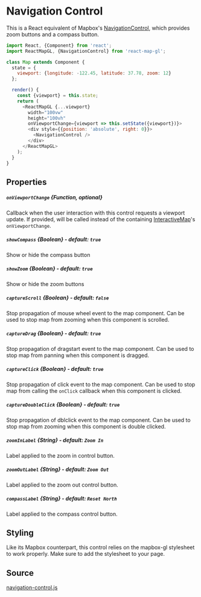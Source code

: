 # Navigation Control

This is a React equivalent of Mapbox's [NavigationControl](https://www.mapbox.com/mapbox-gl-js/api/#navigationcontrol),
which provides zoom buttons and a compass button.

```js
import React, {Component} from 'react';
import ReactMapGL, {NavigationControl} from 'react-map-gl';

class Map extends Component {
  state = {
    viewport: {longitude: -122.45, latitude: 37.78, zoom: 12}
  };

  render() {
    const {viewport} = this.state;
    return (
      <ReactMapGL {...viewport}
        width="100vw"
        height="100vh"
        onViewportChange={viewport => this.setState({viewport})}>
        <div style={{position: 'absolute', right: 0}}>
          <NavigationControl />
        </div>
      </ReactMapGL>
    );
  }
}
```

## Properties

##### `onViewportChange` {Function, optional}
Callback when the user interaction with this control requests a viewport update. If provided, will be called instead of the containing [InteractiveMap](/docs/components/interactive-map.md)'s `onViewportChange`.

##### `showCompass` {Boolean} - default: `true`
Show or hide the compass button

##### `showZoom` {Boolean} - default: `true`
Show or hide the zoom buttons

##### `captureScroll` {Boolean} - default: `false`
Stop propagation of mouse wheel event to the map component. Can be used to stop map from zooming when this component is scrolled.

##### `captureDrag` {Boolean} - default: `true`
Stop propagation of dragstart event to the map component. Can be used to stop map from panning when this component is dragged.

##### `captureClick` {Boolean} - default: `true`
Stop propagation of click event to the map component. Can be used to stop map from calling the `onClick` callback when this component is clicked.

##### `captureDoubleClick` {Boolean} - default: `true`
Stop propagation of dblclick event to the map component. Can be used to stop map from zooming when this component is double clicked.

##### `zoomInLabel` {String} - default: `Zoom In`
Label applied to the zoom in control button.

##### `zoomOutLabel` {String} - default: `Zoom Out`
Label applied to the zoom out control button.

##### `compassLabel` {String} - default: `Reset North`
Label applied to the compass control button.

## Styling

Like its Mapbox counterpart, this control relies on the mapbox-gl stylesheet to work properly. Make sure to add the stylesheet to your page.

## Source
[navigation-control.js](https://github.com/uber/react-map-gl/tree/5.0-release/src/components/navigation-control.js)

